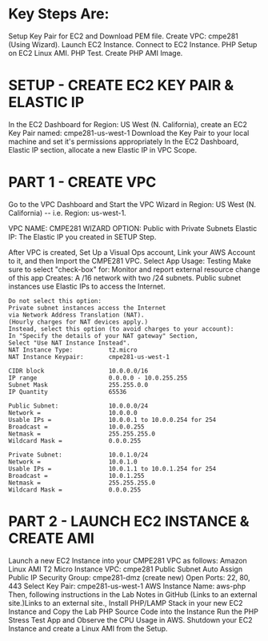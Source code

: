  # Key Steps Are:

Setup Key Pair for EC2 and Download PEM file.
Create VPC:  cmpe281 (Using Wizard).
Launch EC2 Instance.
Connect to EC2 Instance.
PHP Setup on EC2 Linux AMI.
PHP Test.
Create PHP AMI Image.

# SETUP - CREATE EC2 KEY PAIR & ELASTIC IP

In the EC2 Dashboard for Region: US West (N. California), create an EC2 Key Pair named:  cmpe281-us-west-1
Download the Key Pair to your local machine and set it's permissions appropriately
In the EC2 Dashboard, Elastic IP section, allocate a new Elastic IP in VPC Scope.


# PART 1 - CREATE VPC

Go to the VPC Dashboard and Start the VPC Wizard in Region:  US West (N. California) -- i.e. Region: us-west-1.

VPC NAME:  CMPE281
WIZARD OPTION:  Public with Private Subnets
Elastic IP: The Elastic IP you created in SETUP Step.

After VPC is created, Set Up a Visual Ops account, Link your AWS Account to it, and then Import the CMPE281 VPC.
Select App Usage: Testing
Make sure to select "check-box" for:  Monitor and report external resource change of this app
    Creates:  A /16 network with two /24 subnets. 
    Public subnet instances use Elastic IPs to 
    access the Internet. 
    
    Do not select this option:
    Private subnet instances access the Internet 
    via Network Address Translation (NAT).  
    (Hourly charges for NAT devices apply.)
    Instead, select this option (to avoid charges to your account):
    In "Specify the details of your NAT gateway" Section,
    Select "Use NAT Instance Instead".  
    NAT Instance Type:          t2.micro
    NAT Instance Keypair:       cmpe281-us-west-1

    CIDR block                  10.0.0.0/16 
    IP range                    0.0.0.0 - 10.0.255.255   
    Subnet Mask                 255.255.0.0  
    IP Quantity                 65536   

    Public Subnet:              10.0.0.0/24
    Network =                   10.0.0.0
    Usable IPs =                10.0.0.1 to 10.0.0.254 for 254
    Broadcast =                 10.0.0.255
    Netmask =                   255.255.255.0
    Wildcard Mask =             0.0.0.255

    Private Subnet:             10.0.1.0/24
    Network =                   10.0.1.0
    Usable IPs =                10.0.1.1 to 10.0.1.254 for 254
    Broadcast =                 10.0.1.255
    Netmask =                   255.255.255.0
    Wildcard Mask =             0.0.0.255

# PART 2 - LAUNCH EC2 INSTANCE & CREATE AMI

Launch a new EC2 Instance into your CMPE281 VPC as follows:
Amazon Linux AMI 
T2 Micro Instance
VPC: cmpe281
Public Subnet
Auto Assign Public IP
Security Group: cmpe281-dmz (create new)
    Open Ports: 22, 80, 443
Select Key Pair: cmpe281-us-west-1
AWS Instance Name:  aws-php
Then, following instructions in the Lab Notes in GitHub (Links to an external site.)Links to an external site., Install PHP/LAMP Stack in your new EC2 Instance and Copy the Lab PHP Source Code into the Instance
Run the PHP Stress Test App and Observe the CPU Usage in AWS.
Shutdown your EC2 Instance and create a Linux AMI from the Setup.
